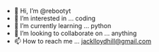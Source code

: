 - 👋 Hi, I’m @rebootyt
- 👀 I’m interested in ... coding
- 🌱 I’m currently learning ... python
- 💞️ I’m looking to collaborate on ... anything
- 📫 How to reach me ... jacklloydhill@gmail.com

<!---
rebootyt/rebootyt is a ✨ special ✨ repository because its `README.md` (this file) appears on your GitHub profile.
You can click the Preview link to take a look at your changes.
--->
